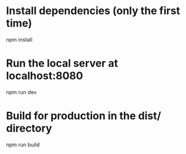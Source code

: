 # Install dependencies (only the first time)
npm install

# Run the local server at localhost:8080
npm run dev

# Build for production in the dist/ directory
npm run build